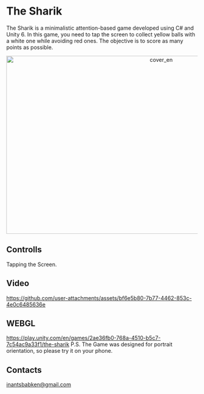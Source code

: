 # The Sharik

The Sharik is a minimalistic attention-based game developed using C# and Unity 6. In this game, you need to tap the screen to collect yellow balls with a white one while avoiding red ones. The objective is to score as many points as possible.

<p align="center"><img width="800" height="470" alt="cover_en" src="https://github.com/user-attachments/assets/b48dd5a6-b6a7-4b55-89dc-9a806e88edca" /></p>

## Controlls
Tapping the Screen.

## Video

https://github.com/user-attachments/assets/bf6e5b80-7b77-4462-853c-4e0c6485636e

## WEBGL
https://play.unity.com/en/games/2ae36fb0-768a-4510-b5c7-7c54ac9a33f1/the-sharik
P.S. The Game was designed for portrait orientation, so please try it on your phone.

## Contacts
inantsbabken@gmail.com

